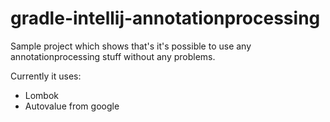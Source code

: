 # gradle-intellij-annotationprocessing

Sample project which shows that's it's possible to use any annotationprocessing stuff without any problems.

Currently it uses:
* Lombok
* Autovalue from google


